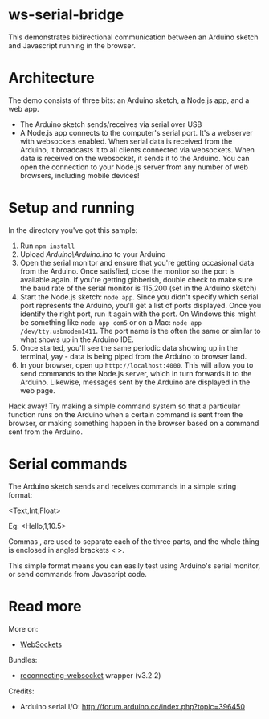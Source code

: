 # ws-serial-bridge

This demonstrates bidirectional communication between an Arduino sketch and Javascript running in the browser.

# Architecture

The demo consists of three bits: an Arduino sketch, a Node.js app, and a web app.

* The Arduino sketch sends/receives via serial over USB
* A Node.js app connects to the computer's serial port. It's a webserver with websockets enabled. When serial data is received from the Arduino, it broadcasts it to all clients connected via websockets. When data is received on the websocket, it sends it to the Arduino. You can open the connection to your Node.js server from any number of web browsers, including mobile devices!


# Setup and running

In the directory you've got this sample:

1. Run `npm install`
2. Upload _Arduino\Arduino.ino_ to your Arduino
3. Open the serial monitor and ensure that you're getting occasional data from the Arduino. Once satisfied, close the monitor so the port is available again. If you're getting gibberish, double check to make sure the baud rate of the serial monitor is 115,200 (set in the Arduino sketch)
4. Start the Node.js sketch: `node app`. Since you didn't specify which serial port represents the Arduino, you'll get a list of ports displayed. Once you identify the right port, run it again with the port. On Windows this might be something like `node app com5` or on a Mac: `node app /dev/tty.usbmodem1411`. The port name is the often the same or similar to what shows up in the Arduino IDE.
5. Once started, you'll see the same periodic data showing up in the terminal, yay - data is being piped from the Arduino to browser land.
6. In your browser, open up `http://localhost:4000`. This will allow you to send commands to the Node.js server, which in turn forwards it to the Arduino. Likewise, messages sent by the Arduino are displayed in the web page.

Hack away! Try making a simple command system so that a particular function runs on the Arduino when a certain command is sent from the browser, or making something happen in the browser based on a command sent from the Arduino.

# Serial commands

The Arduino sketch sends and receives commands in a simple string format:

  <Text,Int,Float>

Eg:
  <Hello,1,10.5>

Commas , are used to separate each of the three parts, and the whole thing is enclosed in angled brackets < >.

This simple format means you can easily test using Arduino's serial monitor, or send commands from Javascript code.

# Read more

More on:
* [WebSockets](https://developer.mozilla.org/en-US/docs/Web/API/WebSockets_API/Writing_WebSocket_client_applications)

Bundles:
* [reconnecting-websocket](https://github.com/pladaria/reconnecting-websocket) wrapper (v3.2.2)

Credits:
* Arduino serial I/O: http://forum.arduino.cc/index.php?topic=396450
